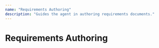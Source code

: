 ```yaml
---
name: "Requirements Authoring"
description: "Guides the agent in authoring requirements documents."
---
```

# Requirements Authoring
